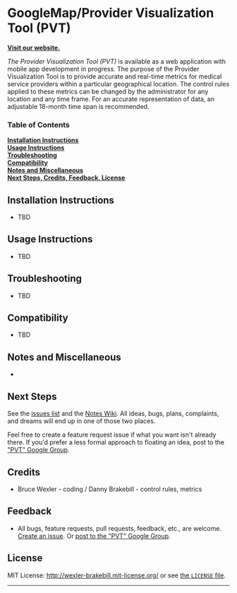 # GoogleMap/Provider Visualization Tool (PVT)

[**Visit our website.**](http://magallonsoft.com)<br>

*The Provider Visualization Tool (PVT)* is available as a web application with mobile app development in progress. The purpose of the Provider Visualization Tool is to provide accurate and real-time metrics for medical service providers within a particular geographical location. The control rules applied to these metrics can be changed by the administrator for any location and any time frame. For an accurate representation of data, an adjustable 18-month time span is recommended.

### Table of Contents
**[Installation Instructions](#installation-instructions)**<br>
**[Usage Instructions](#usage-instructions)**<br>
**[Troubleshooting](#troubleshooting)**<br>
**[Compatibility](#compatibility)**<br>
**[Notes and Miscellaneous](#notes-and-miscellaneous)**<br>
**[Next Steps, Credits, Feedback, License](#next-steps)**<br>

## Installation Instructions

* TBD

## Usage Instructions

* TBD

## Troubleshooting

* TBD

## Compatibility

* TBD

## Notes and Miscellaneous

* 

## Next Steps

See the [issues list](https://github.com/KermitCoder/GoogleMap/issues) and the [Notes Wiki](https://github.com/KermitCoder/GoogleMap/wiki/Development-Notes). All ideas, bugs, plans, complaints, and dreams will end up in one of those two places.

Feel free to create a feature request issue if what you want isn't already there. If you'd prefer a less formal approach to floating an idea, post to the ["PVT" Google Group](https://groups.google.com/forum/?fromgroups=#!forum/PVT).

## Credits

* Bruce Wexler - coding / Danny Brakebill - control rules, metrics

## Feedback

* All bugs, feature requests, pull requests, feedback, etc., are welcome. [Create an issue](https://github.com/KermitCoder/GoogleMap/issues). Or [post to the "PVT" Google Group](https://groups.google.com/forum/?fromgroups=#!forum/PVT).

## License

MIT License: http://wexler-brakebill.mit-license.org/ or see [the `LICENSE` file](https://github.com/KermitCoder/GoogleMap/blob/master/LICENSE).

---

